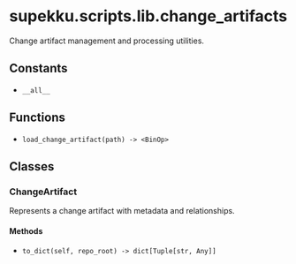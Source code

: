 # supekku.scripts.lib.change_artifacts

Change artifact management and processing utilities.

## Constants

- `__all__`

## Functions

- `load_change_artifact(path) -> <BinOp>`

## Classes

### ChangeArtifact

Represents a change artifact with metadata and relationships.

#### Methods

- `to_dict(self, repo_root) -> dict[Tuple[str, Any]]`
